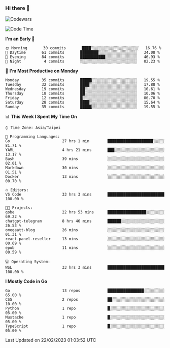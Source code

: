 ### Hi there 👋

![Codewars](https://www.codewars.com/users/omegaatt36/badges/small)

<!--START_SECTION:waka-->
![Code Time](http://img.shields.io/badge/Code%20Time-869%20hrs%208%20mins-blue)

**I'm an Early 🐤** 

```text
🌞 Morning       30 commits       ████░░░░░░░░░░░░░░░░░░░░░   16.76 % 
🌆 Daytime       61 commits       ████████░░░░░░░░░░░░░░░░░   34.08 % 
🌃 Evening       84 commits       ███████████░░░░░░░░░░░░░░   46.93 % 
🌙 Night          4 commits       ░░░░░░░░░░░░░░░░░░░░░░░░░   02.23 % 

```
📅 **I'm Most Productive on Monday** 

```text
Monday          35 commits       █████░░░░░░░░░░░░░░░░░░░░   19.55 % 
Tuesday         32 commits       ████░░░░░░░░░░░░░░░░░░░░░   17.88 % 
Wednesday       19 commits       ██░░░░░░░░░░░░░░░░░░░░░░░   10.61 % 
Thursday        18 commits       ██░░░░░░░░░░░░░░░░░░░░░░░   10.06 % 
Friday          12 commits       █░░░░░░░░░░░░░░░░░░░░░░░░   06.70 % 
Saturday        28 commits       ████░░░░░░░░░░░░░░░░░░░░░   15.64 % 
Sunday          35 commits       █████░░░░░░░░░░░░░░░░░░░░   19.55 % 

```


📊 **This Week I Spent My Time On** 

```text
⌚︎ Time Zone: Asia/Taipei

💬 Programming Languages: 
Go                       27 hrs 1 min        ████████████████████░░░░░   81.71 % 
YAML                     4 hrs 21 mins       ███░░░░░░░░░░░░░░░░░░░░░░   13.17 % 
Bash                     39 mins             ░░░░░░░░░░░░░░░░░░░░░░░░░   02.01 % 
Markdown                 30 mins             ░░░░░░░░░░░░░░░░░░░░░░░░░   01.51 % 
Docker                   13 mins             ░░░░░░░░░░░░░░░░░░░░░░░░░   00.70 % 

🔥 Editors: 
VS Code                  33 hrs 3 mins       █████████████████████████   100.00 % 

🐱‍💻 Projects: 
gobe                     22 hrs 53 mins      █████████████████░░░░░░░░   69.22 % 
chatgpt-telegram         8 hrs 46 mins       ██████░░░░░░░░░░░░░░░░░░░   26.53 % 
omegaatt-blog            26 mins             ░░░░░░░░░░░░░░░░░░░░░░░░░   01.31 % 
react-panel-reseller     13 mins             ░░░░░░░░░░░░░░░░░░░░░░░░░   00.69 % 
epub                     11 mins             ░░░░░░░░░░░░░░░░░░░░░░░░░   00.59 % 

💻 Operating System: 
WSL                      33 hrs 3 mins       █████████████████████████   100.00 % 

```

**I Mostly Code in Go** 

```text
Go                       13 repos            ████████████████░░░░░░░░░   65.00 % 
CSS                      2 repos             ██░░░░░░░░░░░░░░░░░░░░░░░   10.00 % 
Python                   1 repo              █░░░░░░░░░░░░░░░░░░░░░░░░   05.00 % 
Mustache                 1 repo              █░░░░░░░░░░░░░░░░░░░░░░░░   05.00 % 
TypeScript               1 repo              █░░░░░░░░░░░░░░░░░░░░░░░░   05.00 % 

```



 Last Updated on 22/02/2023 01:03:52 UTC
<!--END_SECTION:waka-->

<!--
**omegaatt36/omegaatt36** is a ✨ _special_ ✨ repository because its `README.md` (this file) appears on your GitHub profile.

Here are some ideas to get you started:

- 🔭 I’m currently working on ...
- 🌱 I’m currently learning ...
- 👯 I’m looking to collaborate on ...
- 🤔 I’m looking for help with ...
- 💬 Ask me about ...
- 📫 How to reach me: ...
- 😄 Pronouns: ...
- ⚡ Fun fact: ...
-->
